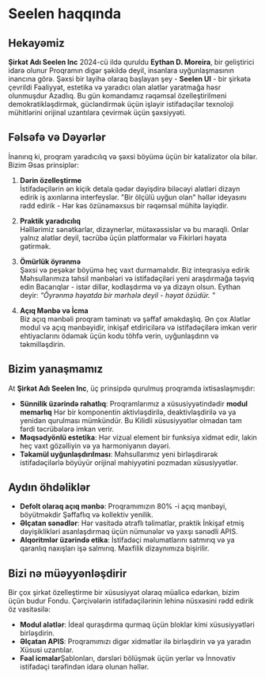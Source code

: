 # Seelen haqqında

## Hekayəmiz

**Şirkət Adı Seelen Inc** 2024-cü ildə quruldu **Eythan D. Moreira**, bir
geliştirici idarə olunur Proqramın digər şəkildə deyil, insanlara
uyğunlaşmasının inancına görə. Şəxsi bir layihə olaraq başlayan şey - **Seelen
UI** - bir şirkətə çevrildi Fəaliyyət, estetika və yaradıcı olan alətlər
yaratmağa həsr olunmuşdur Azadlıq. Bu gün komandamız rəqəmsal özelleştirilmeni
demokratikləşdirmək, gücləndirmək üçün işləyir istifadəçilər texnoloji
mühitlərini orijinal uzantılara çevirmək üçün şəxsiyyəti.

## Fəlsəfə və Dəyərlər

İnanırıq ki, proqram yaradıcılıq və şəxsi böyümə üçün bir katalizator ola bilər.
Bizim Əsas prinsiplər:

1. **Dərin özelleştirme**\
   İstifadəçilərin ən kiçik detala qədər dəyişdirə biləcəyi alətləri dizayn
   edirik iş axınlarına interfeyslər. "Bir ölçülü uyğun olan" həllər ideyasını
   rədd edirik \- Hər kəs özünəməxsus bir rəqəmsal mühitə layiqdir.

2. **Praktik yaradıcılıq**\
   Həlllərimiz sənətkarlar, dizaynerlər, mütəxəssislər və bu maraqli. Onlar
   yalnız alətlər deyil, təcrübə üçün platformalar və Fikirləri həyata gətirmək.

3. **Ömürlük öyrənmə**\
   Şəxsi və peşəkar böyümə heç vaxt durmamalıdır. Biz inteqrasiya edirik
   Məhsullarımıza təhsil mənbələri və istifadəçiləri yeni araşdırmağa təşviq
   edin Bacarıqlar - istər dillər, kodlaşdırma və ya dizayn olsun. Eythan deyir:
   _"Öyrənmə həyatda bir mərhələ deyil - həyat özüdür. "_

4. **Açıq Mənbə və İcma**\
   Biz açıq mənbəli proqram təminatı və şəffaf əməkdaşlıq. Ən çox Alətlər modul
   və açıq mənbəyidir, inkişaf etdiricilərə və istifadəçilərə imkan verir
   ehtiyaclarını ödəmək üçün kodu töhfə verin, uyğunlaşdırın və təkmilləşdirin.

## Bizim yanaşmamız

At **Şirkət Adı Seelen Inc**, üç prinsipdə qurulmuş proqramda ixtisaslaşmışdır:

- **Sünnilik üzərində rahatlıq**: Proqramlarımız a xüsusiyyətindədir **modul
  memarlıq** Hər bir komponentin aktivləşdirilə, deaktivləşdirilə və ya yenidən
  qurulması mümkündür. Bu Kilidli xüsusiyyətlər olmadan tam fərdi təcrübələrə
  imkan verir.
- **Məqsədyönlü estetika**: Hər vizual element bir funksiya xidmət edir, lakin
  heç vaxt gözəlliyin və ya harmoniyanın dəyəri.
- **Təkamül uyğunlaşdırılması**: Məhsullarımız yeni birləşdirərək
  istifadəçilərlə böyüyür orijinal mahiyyətini pozmadan xüsusiyyətlər.

## Aydın öhdəliklər

- **Defolt olaraq açıq mənbə**: Proqramımızın 80% -i açıq mənbəyi, böyütməkdir
  Şəffaflıq və kollektiv yenilik.
- **Əlçatan sənədlər**: Hər vasitədə ətraflı təlimatlar, praktik İnkişaf etmiş
  dəyişiklikləri asanlaşdırmaq üçün nümunələr və yaxşı sənədli APIS.
- **Alqoritmlər üzərində etika**: İstifadəçi məlumatlarını satmırıq və ya
  qaranlıq naxışları işə salmırıq. Məxfilik dizaynımıza bişirilir.

## Bizi nə müəyyənləşdirir

Bir çox şirkət özelleştirme bir xüsusiyyət olaraq müalicə edərkən, bizim üçün
budur Fondu. Çərçivələrin istifadəçilərinin lehinə nüsxəsini rədd edirik öz
vasitəsilə:

- **Modul alətlər**: İdeal quraşdırma qurmaq üçün bloklar kimi xüsusiyyətləri
  birləşdirin.
- **Əlçatan APIS**: Proqramımızı digər xidmətlər ilə birləşdirin və ya yaradın
  Xüsusi uzantılar.
- **Fəal icmalar**Şablonları, dərsləri bölüşmək üçün yerlər və İnnovativ
  istifadəçi tərəfindən idarə olunan həllər.
